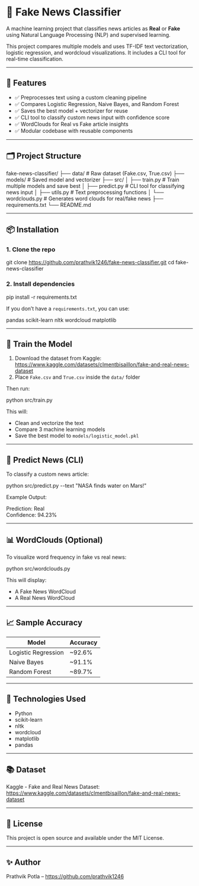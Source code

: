 # 🧠 Fake News Classifier

A machine learning project that classifies news articles as **Real** or **Fake** using Natural Language Processing (NLP) and supervised learning.

This project compares multiple models and uses TF-IDF text vectorization, logistic regression, and wordcloud visualizations. It includes a CLI tool for real-time classification.

---

## 🚀 Features

- ✅ Preprocesses text using a custom cleaning pipeline  
- ✅ Compares Logistic Regression, Naive Bayes, and Random Forest  
- ✅ Saves the best model + vectorizer for reuse  
- ✅ CLI tool to classify custom news input with confidence score  
- ✅ WordClouds for Real vs Fake article insights  
- ✅ Modular codebase with reusable components

---

## 🗂 Project Structure

fake-news-classifier/
├── data/                 # Raw dataset (Fake.csv, True.csv)
├── models/               # Saved model and vectorizer
├── src/
│   ├── train.py          # Train multiple models and save best
│   ├── predict.py        # CLI tool for classifying news input
│   ├── utils.py          # Text preprocessing functions
│   └── wordclouds.py     # Generates word clouds for real/fake news
├── requirements.txt
└── README.md

---

## 📦 Installation

### 1. Clone the repo

git clone https://github.com/prathvik1246/fake-news-classifier.git
cd fake-news-classifier

### 2. Install dependencies

pip install -r requirements.txt

If you don’t have a `requirements.txt`, you can use:

pandas
scikit-learn
nltk
wordcloud
matplotlib

---

## 🧪 Train the Model

1. Download the dataset from Kaggle: https://www.kaggle.com/datasets/clmentbisaillon/fake-and-real-news-dataset  
2. Place `Fake.csv` and `True.csv` inside the `data/` folder

Then run:

python src/train.py

This will:
- Clean and vectorize the text  
- Compare 3 machine learning models  
- Save the best model to `models/logistic_model.pkl`

---

## 💬 Predict News (CLI)

To classify a custom news article:

python src/predict.py --text "NASA finds water on Mars!"

Example Output:

Prediction: Real  
Confidence: 94.23%

---

## 📊 WordClouds (Optional)

To visualize word frequency in fake vs real news:

python src/wordclouds.py

This will display:
- A Fake News WordCloud  
- A Real News WordCloud

---

## 📈 Sample Accuracy

| Model               | Accuracy |
|--------------------|----------|
| Logistic Regression| ~92.6%   |
| Naive Bayes        | ~91.1%   |
| Random Forest      | ~89.7%   |

---

## 🧠 Technologies Used

- Python  
- scikit-learn  
- nltk  
- wordcloud  
- matplotlib  
- pandas  

---

## 📚 Dataset

Kaggle - Fake and Real News Dataset: https://www.kaggle.com/datasets/clmentbisaillon/fake-and-real-news-dataset

---

## 📜 License

This project is open source and available under the MIT License.

---

## ✨ Author

Prathvik Potla – https://github.com/prathvik1246
